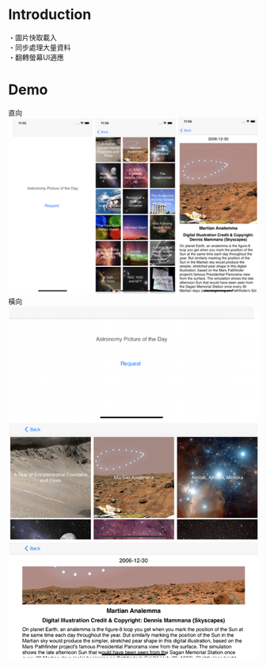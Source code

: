 # Introduction
・圖片快取載入</br>
・同步處理大量資料</br>
・翻轉螢幕UI適應</br>
# Demo
直向</br>
![alt text](https://raw.githubusercontent.com/dada79119/cmoney_swift_interview/master/resource/p.png)
橫向</br>
![alt text](https://raw.githubusercontent.com/dada79119/cmoney_swift_interview/master/resource/l.png)



